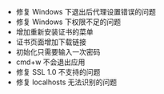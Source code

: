 - 修复 Windows 下退出后代理设置错误的问题
- 修复 Windows 下权限不足的问题
- 增加重新安装证书的菜单
- 证书页面增加下载链接
- 初始化只需要输入一次密码
- cmd+w 不会退出应用
- 修复 SSL 1.0 不支持的问题
- 修复 localhosts 无法识别的问题
